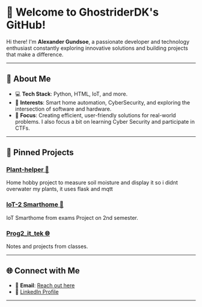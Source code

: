# 👋 Welcome to GhostriderDK's GitHub!

Hi there! I'm **Alexander Gundsoe**, a passionate developer and technology enthusiast constantly exploring innovative solutions and building projects that make a difference.

---

## 🌟 About Me
- 💻 **Tech Stack**: Python, HTML, IoT, and more.
- 🌱 **Interests**: Smart home automation, CyberSecurity, and exploring the intersection of software and hardware.
- 🎯 **Focus**: Creating efficient, user-friendly solutions for real-world problems. I also focus a bit on learning Cyber Security and participate in CTFs.

---

## 📌 Pinned Projects

### [Plant-helper 🌱](https://github.com/GhostriderDK/Plant-helper)
Home hobby project to measure soil moisture and display it so i didnt overwater my plants, it uses flask and mqtt

### [IoT-2 Smarthome 🏡](https://github.com/GhostriderDK/IoT-2_smarthome)
IoT Smarthome from exams Project on 2nd semester.

### [Prog2_it_tek 🌐](https://github.com/GhostriderDK/Prog2_it_tek)
Notes and projects from classes.

---

## 🌐 Connect with Me
- 📧 **Email**: [Reach out here](mailto:a.gundsoe+github@gmail.com)
- 💼 [LinkedIn Profile](https://www.linkedin.com/in/alexander-gundsø)

---
